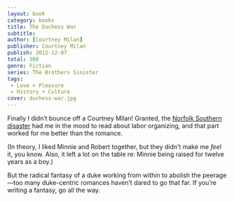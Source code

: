 ```yaml
---
layout: book
category: books
title: The Duchess War
subtitle: 
author: [Courtney Milan]
publisher: Courtney Milan
publish: 2012-12-07
total: 300
genre: Fiction
series: The Brothers Sinister
tags: 
 - Love + Pleasure
 - History + Culture
cover: duchess-war.jpg
---
```


Finally I didn’t bounce off a Courtney Milan! Granted, the [Norfolk Southern disaster](https://perfectunion.us/ohio-railroad-disaster-explained/) had me in the mood to read about labor organizing, and that part worked for me better than the romance. 

(In theory, I liked Minnie and Robert together, but they didn’t make me *feel* it, you know. Also, it left a lot on the table re: Minnie being raised for twelve years as a boy.)

But the radical fantasy of a duke working from within to abolish the peerage—too many duke-centric romances haven’t dared to go that far. If you’re writing a fantasy, go all the way.